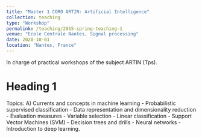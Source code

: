 ```yaml
---
title: "Master 1 CORO ARTIN: Artificial Intelligence"
collection: teaching
type: "Workshop"
permalink: /teaching/2015-spring-teaching-1
venue: "Ecole Centrale Nantes, Signal processing"
date: 2020-10-01
location: "Nantes, France"
---
```


In charge of practical workshops of the subject ARTIN (Tps).

Heading 1
======

Topics: 
A) Currents and concepts in machine learning - Probabilistic supervised classification - Data representation and dimensionality reduction - Evaluation measures - Variable selection - Linear classification - Support Vector Machines (SVM) - Decision trees and drills - Neural networks - Introduction to deep learning.
